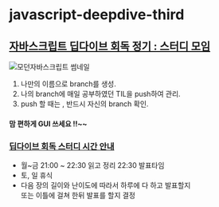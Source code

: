 # javascript-deepdive-third

## [자바스크립트 딥다이브 회독 정기 : 스터디 모임](https://github.com/SmartTomatoCampus) <br />

![모던자바스크립트 썸네일](https://user-images.githubusercontent.com/34502254/155651222-6216069f-fe73-40f4-96f4-b7288e6ba7c5.png)<br />

1. 나만의 이름으로 branch를 생성.<br />
2. 나의 branch에 매일 공부하였던 TIL을 push하여 관리.<br />
3. push 할 때는 , 반드시 자신의 branch 확인. <br />

#### 맘 편하게 GUI 쓰세요 !!~~

### <u>딥다이브 회독 스터디 시간 안내</u>

- 월~금 21:00 ~ 22:30 읽고 정리 22:30 발표타임
- 토, 일 휴식
- 다음 장의 길이와 난이도에 따라서 하루에 다 하고 발표할지<br />
  또는 이틀에 걸쳐 한뒤 발표를 할지 결정
